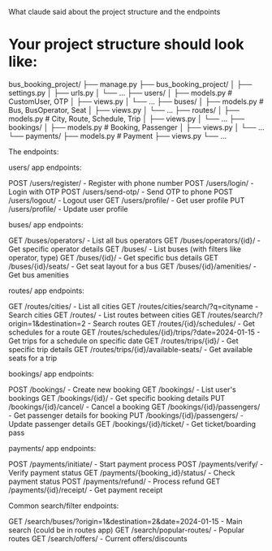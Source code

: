 What claude said about the project structure and the endpoints


# Your project structure should look like:
bus_booking_project/
├── manage.py
├── bus_booking_project/
│   ├── settings.py
│   ├── urls.py
│   └── ...
├── users/
│   ├── models.py      # CustomUser, OTP
│   ├── views.py
│   └── ...
├── buses/
│   ├── models.py      # Bus, BusOperator, Seat
│   ├── views.py
│   └── ...
├── routes/
│   ├── models.py      # City, Route, Schedule, Trip
│   ├── views.py
│   └── ...
├── bookings/
│   ├── models.py      # Booking, Passenger
│   ├── views.py
│   └── ...
└── payments/
    ├── models.py      # Payment
    ├── views.py
    └── ...


The endpoints:

users/ app endpoints:

POST /users/register/ - Register with phone number
POST /users/login/ - Login with OTP
POST /users/send-otp/ - Send OTP to phone
POST /users/logout/ - Logout user
GET /users/profile/ - Get user profile
PUT /users/profile/ - Update user profile

buses/ app endpoints:

GET /buses/operators/ - List all bus operators
GET /buses/operators/{id}/ - Get specific operator details
GET /buses/ - List buses (with filters like operator, type)
GET /buses/{id}/ - Get specific bus details
GET /buses/{id}/seats/ - Get seat layout for a bus
GET /buses/{id}/amenities/ - Get bus amenities

routes/ app endpoints:

GET /routes/cities/ - List all cities
GET /routes/cities/search/?q=cityname - Search cities
GET /routes/ - List routes between cities
GET /routes/search/?origin=1&destination=2 - Search routes
GET /routes/{id}/schedules/ - Get schedules for a route
GET /routes/schedules/{id}/trips/?date=2024-01-15 - Get trips for a schedule on specific date
GET /routes/trips/{id}/ - Get specific trip details
GET /routes/trips/{id}/available-seats/ - Get available seats for a trip

bookings/ app endpoints:

POST /bookings/ - Create new booking
GET /bookings/ - List user's bookings
GET /bookings/{id}/ - Get specific booking details
PUT /bookings/{id}/cancel/ - Cancel a booking
GET /bookings/{id}/passengers/ - Get passenger details for booking
PUT /bookings/{id}/passengers/ - Update passenger details
GET /bookings/{id}/ticket/ - Get ticket/boarding pass

payments/ app endpoints:

POST /payments/initiate/ - Start payment process
POST /payments/verify/ - Verify payment status
GET /payments/{booking_id}/status/ - Check payment status
POST /payments/refund/ - Process refund
GET /payments/{id}/receipt/ - Get payment receipt

Common search/filter endpoints:

GET /search/buses/?origin=1&destination=2&date=2024-01-15 - Main search (could be in routes app)
GET /search/popular-routes/ - Popular routes
GET /search/offers/ - Current offers/discounts
